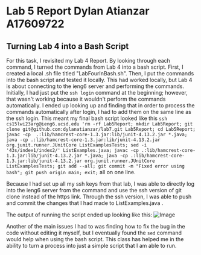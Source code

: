 # Lab 5 Report Dylan Atianzar A17609722
## Turning Lab 4 into a Bash Script
For this task, I revisited my Lab 4 Report. By looking through each command, I turned the commands from Lab 4 into a bash script.
First, I created a local .sh file titled "LabFourInBash.sh". Then, I put the commands into the bash script and tested it locally. This had worked
locally, but Lab 4 is about connecting to the ieng6 server and performing the commands. Initially, I had just put the  `ssh login` command at the beginning;
however, that wasn't working because it wouldn't perform the commands automatically. I ended up looking up and finding that in order to process the
commands automatically after login, I had to add them on the same line as the ssh login. This meant my final bash script looked like this
`ssh cs15lwi23arg@ieng6.ucsd.edu 'rm -rf Lab5Report; mkdir Lab5Report; git clone git@github.com:dylanatianzar/lab7.git Lab5Report; cd Lab5Report; javac -cp  .:lib/hamcrest-core-1.3.jar:lib/junit-4.13.2.jar *.java; java -cp .:lib/hamcrest-core-1.3.jar:lib/junit-4.13.2.jar org.junit.runner.JUnitCore ListExamplesTests; sed -i '43s/index1/index2/' ListExamples.java; javac -cp .:lib/hamcrest-core-1.3.jar:lib/junit-4.13.2.jar *.java; java -cp .:lib/hamcrest-core-1.3.jar:lib/junit-4.13.2.jar org.junit.runner.JUnitCore ListExamplesTests; git add --all; git commit -m "Fixed error using bash"; git push origin main; exit;` all on one line.

Because I had set up all my ssh keys from that lab, I was able to directly log into the ieng6 server from the command and use the ssh version of git clone instead
of the https link. Through the ssh version, I was able to push and commit the changes that I had made to ListExamples.java .

The output of running the script ended up looking like this:
![Image](https://user-images.githubusercontent.com/69043855/224892313-e6d74f16-3cb4-441b-beef-8c47c8547a00.png)

Another of the main issues I had to was finding how to fix the bug in the code without editing it myself, but I eventually found
the  `sed` command would help when using the bash script. This class has helped me in the ability to turn a process into just a simple script that I 
am able to run. 
